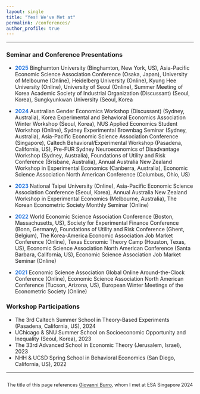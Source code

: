 ```yaml
---
layout: single
title: "Yes! We've Met at"
permalink: /conferences/
author_profile: true
---
```


---

### Seminar and Conference Presentations

- <span style="color:#2a7ae2"><strong>2025</strong></span> Binghamton University (Binghamton, New York, US), Asia-Pacific Economic Science Association Conference (Osaka, Japan), University of Melbourne (Online), Heidelberg University (Online), Kyung Hee University (Online), University of Seoul (Online), Summer Meeting of Korea Academic Society of Industrial Organization (Discussant) (Seoul, Korea), Sungkyunkwan University (Seoul, Korea

- <span style="color:#2a7ae2"><strong>2024</strong></span> Australian Gender Economics Workshop (Discussant) (Sydney, Australia), Korea Experimental and Behavioral Economics Association Winter Workshop (Seoul, Korea), NUS Applied Economics Student Workshop (Online), Sydney Experimental Brownbag Seminar (Sydney, Australia), Asia-Pacific Economic Science Association Conference (Singapore), Caltech Behavioral/Experimental Workshop (Pasadena, California, US), Pre-FUR Sydney Neuroeconomics of Disadvantage Workshop (Sydney, Australia), Foundations of Utility and Risk Conference (Brisbane, Australia), Annual Australia New Zealand Workshop in Experimental Economics (Canberra, Australia), Economic Science Association North American Conference (Columbus, Ohio, US)

- <span style="color:#2a7ae2"><strong>2023</strong></span> National Taipei University (Online), Asia-Pacific Economic Science Association Conference (Seoul, Korea), Annual Australia New Zealand Workshop in Experimental Economics (Melbourne, Australia), The Korean Econometric Society Monthly Seminar (Online)

- <span style="color:#2a7ae2"><strong>2022</strong></span> World Economic Science Association Conference (Boston, Massachusetts, US), Society for Experimental Finance Conference (Bonn, Germany), Foundations of Utility and Risk Conference (Ghent, Belgium), The Korea-America Economic Association Job Market Conference (Online), Texas Economic Theory Camp (Houston, Texas, US), Economic Science Association North American Conference (Santa Barbara, California, US), Economic Science Association Job Market Seminar (Online)

- <span style="color:#2a7ae2"><strong>2021</strong></span> Economic Science Association Global Online Around-the-Clock Conference (Online), Economic Science Association North American Conference (Tucson, Arizona, US), European Winter Meetings of the Econometric Society (Online)


### Workshop Participations

- The 3rd Caltech Summer School in Theory-Based Experiments (Pasadena, California, US), 2024  
- UChicago & SNU Summer School on Socioeconomic Opportunity and Inequality (Seoul, Korea), 2023  
- The 33rd Advanced School in Economic Theory (Jerusalem, Israel), 2023  
- NHH & UCSD Spring School in Behavioral Economics (San Diego, California, US), 2022  

---

<div style="text-align: center; font-size: 90%; margin-top: 2em;">
The title of this page references <a href="https://sites.google.com/view/giovanniburro/have-we-met" target="_blank">Giovanni Burro</a>, whom I met at ESA Singapore 2024
</div>
